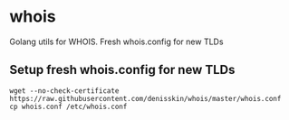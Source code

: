 # whois
Golang utils for WHOIS. Fresh whois.config for new TLDs

## Setup fresh whois.config for new TLDs 
``` shell
wget --no-check-certificate https://raw.githubusercontent.com/denisskin/whois/master/whois.conf
cp whois.conf /etc/whois.conf
```
